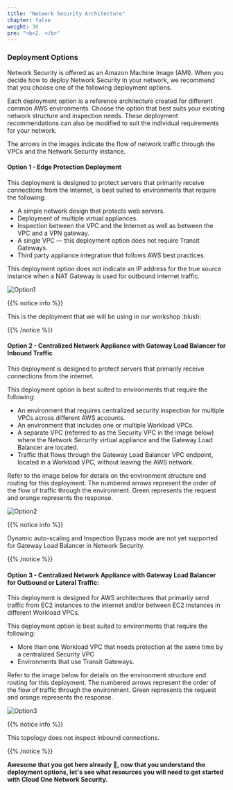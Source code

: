 ```yaml
---
title: "Network Security Architecture"
chapter: false
weight: 30
pre: "<b>2. </b>"
---
```


### Deployment Options 

Network Security is offered as an Amazon Machine Image (AMI). When you decide how to deploy Network Security in your network, we recommend that you choose one of the following deployment options.

Each deployment option is a reference architecture created for different common AWS environments. Choose the option that best suits your existing network structure and inspection needs. These deployment recommendations can also be modified to suit the individual requirements for your network.

The arrows in the images indicate the flow of network traffic through the VPCs and the Network Security instance.



#### Option 1 - Edge Protection Deployment

This deployment is designed to protect servers that primarily receive connections from the internet, is best suited to environments that require the following:

* A simple network design that protects web servers.
* Deployment of multiple virtual appliances.
* Inspection between the VPC and the Internet as well as between the VPC and a VPN gateway.
* A single VPC — this deployment option does not require Transit Gateways.
* Third party appliance integration that follows AWS best practices.

This deployment option does not indicate an IP address for the true source instance when a NAT Gateway is used for outbound internet traffic.

![Option1](/images/option1.png)

{{% notice info %}}
<p style='text-align: left;'>
This is the deployment that we will be using in our workshop :blush:
</p>
{{% /notice %}}

#### Option 2 - Centralized Network Appliance with Gateway Load Balancer for Inbound Traffic

This deployment is designed to protect servers that primarily receive connections from the internet.

This deployment option is best suited to environments that require the following:

* An environment that requires centralized security inspection for multiple VPCs across different AWS accounts.
* An environment that includes one or multiple Workload VPCs.
* A separate VPC (referred to as the Security VPC in the image below) where the Network Security virtual appliance and the Gateway Load Balancer are located.
* Traffic that flows through the Gateway Load Balancer VPC endpoint, located in a Workload VPC, without leaving the AWS network.

Refer to the image below for details on the environment structure and routing for this deployment. The numbered arrows represent the order of the flow of traffic through the environment. Green represents the request and orange represents the response.

![Option2](/images/option2.png)

{{% notice info %}}
<p style='text-align: left;'>
Dynamic auto-scaling and Inspection Bypass mode are not yet supported for Gateway Load Balancer in Network Security.
</p>
{{% /notice %}}

#### Option 3 - Centralized Network Appliance with Gateway Load Balancer for Outbound or Lateral Traffic:

This deployment is designed for AWS architectures that primarily send traffic from EC2 instances to the internet and/or between EC2 instances in different Workload VPCs.

This deployment option is best suited to environments that require the following:

* More than one Workload VPC that needs protection at the same time by a centralized Security VPC
* Environments that use Transit Gateways.

Refer to the image below for details on the environment structure and routing for this deployment. The numbered arrows represent the order of the flow of traffic through the environment. Green represents the request and orange represents the response.

![Option3](/images/option3.png)

{{% notice info %}}
<p style='text-align: left;'>
This topology does not inspect inbound connections.
</p>
{{% /notice %}}


**Awesome that you got here already :clap:, now that you understand the deployment options, let's see what resources you will need to get started with Cloud One Network Security.**